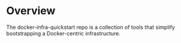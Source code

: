 # Overview #

The docker-infra-quickstart repo is a collection of tools that simplify bootstrapping a Docker-centric infrastructure.


